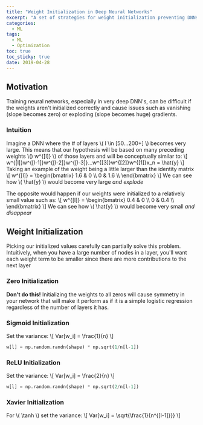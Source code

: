 ```yaml
---
title: "Weight Initialization in Deep Neural Networks" 
excerpt: "A set of strategies for weight initialization preventing DNNs from having problems like vanishing or exploding gradients"
categories:
  - ML
tags:
  - ML
  - Optimization
toc: true
toc_sticky: true
date: 2019-04-28
---
```

<script id="MathJax-script" async src="https://cdnjs.cloudflare.com/ajax/libs/mathjax/2.7.7/MathJax.js?config=TeX-MML-AM_CHTML"></script>
<script async src="https://unpkg.com/mermaid@8.6.4/dist/mermaid.min.js"></script>

## Motivation
Training neural networks, especially in very deep DNN's, can be difficult if the weights aren't initialized correctly and cause issues such as vanishing (slope becomes zero) or exploding (slope becomes huge) gradients.

### Intuition
Imagine a DNN where the # of layers \\( l \in [50...200+] \\) becomes very large. This means that our hypothesis will be based on many preceding weights \\() w^{[l]} \\) of those layers and will be conceptually similar to:
\\[ w^{[l]}w^{[l-1]}w^{[l-2]}w^{[l-3]}...w^{[3]}w^{[2]}w^{[1]}x_n = \hat{y} \\]
Taking an example of the weight being a little larger than the identity matrix
\\[ w^{[l]} = \begin{bmatrix} 1.6 & 0 \\\ 0 & 1.6 \\\ \end{bmatrix} \\]
We can see how \\( \hat{y} \\) would become very large *and explode*

The opposite would happen if our weights were initialized to a relatively small value such as:
\\[ w^{[l]} = \begin{bmatrix} 0.4 & 0 \\\ 0 & 0.4 \\\ \end{bmatrix} \\]
We can see how \\( \hat{y} \\) would become very small *and disappear*

## Weight Initialization
Picking our initialized values carefully can partially solve this problem. Intuitively, when you have a large number of nodes in a layer, you'll want each weight term to be smaller since there are more contributions to the next layer

### Zero Initialization
**Don't do this!** Initializing the weights to all zeros will cause symmetry in your network that will make it perform as if it is a simple logistic regression regardless of the number of layers it has.

### Sigmoid Initialization
Set the variance:
 \\[ Var[w_i] = \frac{1}{n} \\]
```python
w[l] = np.random.randn(shape) * np.sqrt(1/n[l-1])
```

### ReLU Initialization
Set the variance:
 \\[ Var[w_i] = \frac{2}{n} \\]
```python
w[l] = np.random.randn(shape) * np.sqrt(2/n[l-1])
```

### Xavier Initialization
For \\( \tanh \\) set the variance:
\\[ Var[w_i] = \sqrt{\frac{1}{n^{[l-1]}}} \\]